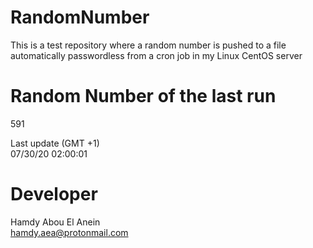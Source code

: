 # RandomNumber    
This is a test repository where a random number is pushed to a file automatically passwordless from a cron job in my Linux CentOS server    
# Random Number of the last run   
591
      
Last update (GMT +1)    
07/30/20 02:00:01
# Developer    
Hamdy Abou El Anein   
hamdy.aea@protonmail.com
